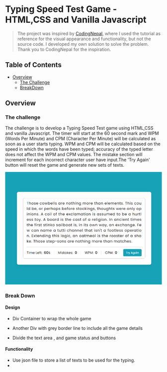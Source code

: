 # Typing Speed Test Game - HTML,CSS and Vanilla Javascript

> The project was inspired by [CodingNepal](https://www.youtube.com/watch?v=Hg80AjDNnJk&list=PLgETe1EMqhN-09CsPDTrAvvk0SW95W-aB&index=5), where I used the tutorial as reference for the visual appearance and functionality, but not the source code. I developed my own solution to solve the problem. Thank you to CodingNepal for the inspiration.

## Table of Contents
- [Overview](#overview)
    - [The Challenge](#the-challenge)
    - [BreakDown](#break-down)
## Overview

### The challenge

The challenge is to develop a Typing Speed Test game using HTML,CSS and vanilla Javascript. The timer will start at the 60 second mark and WPM (Words Per Minute) and CPM (Character Per Minute) will be calculated as soon as a user starts typing. WPM and CPM will be calculated based on the speed in which the words have been typed; accuracy of the typed letter does not affect the WPM and CPM values. The mistake section will increment for each incorrect character user have input.The 'Try Again' button will reset the game and generate new sets of texts.

![design](./img/1.png)

### Break Down

#### Design

- Div Container to wrap the whole game

- Another Div with grey border line to include all the game details

- Divide the text area , and game status and buttons

#### Functionality

-   Use json file to store a list of texts to be used for the typing.
-   

